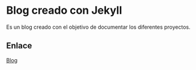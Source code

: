 # Blog creado con Jekyll

Es un blog creado con el objetivo de documentar los diferentes proyectos.

## Enlace

<a href="https://blogtriple.netlify.app/">Blog</a>

